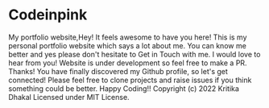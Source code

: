 # Codeinpink
My portfolio website,Hey! It feels awesome to have you here! This is my personal portfolio website which says a lot about me. You can know me better and yes please don't hesitate to Get in Touch with me. I would love to hear from you! Website is under development so feel free to make a PR. Thanks!  You have finally discovered my Github profile, so let's get connected! Please feel free to clone projects and raise issues if you think something could be better. Happy Coding!!  Copyright (c) 2022 Kritika Dhakal Licensed under MIT License.
